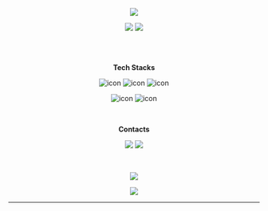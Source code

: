 <p align="center">
<img src="https://capsule-render.vercel.app/api?&type=waving&color=timeAuto&height=180&section=header&text=JS's%20Hub&fontSize=50&animation=fadeIn&fontAlignY=45" />
</p>

<p align="center">
<img src="https://github-readme-stats-git-master-woodywarhol9.vercel.app/api?username=woodywarhol9&show_icons=true&theme=dark">
<a href= "https://solved.ac/woodywarhol9"><img src="http://mazassumnida.wtf/api/generate_badge?boj=woodywarhol9"></a>

</p>

<br>
<br>

<p align="center">
<b>Tech Stacks</b>
</p>

<p align="center">
<img alt= "icon", src ="https://img.shields.io/badge/python-3776AB?style=flat&logo=python&logoColor=white">
<img alt= "icon", src ="https://img.shields.io/badge/mysql-4479A1?style=flat&logo=mysql&logoColor=white">
<img alt= "icon", src ="https://img.shields.io/badge/fastapi-009688?style=flat&logo=fastapi&logoColor=white">
</p>

<p align="center">
<img alt= "icon", src ="https://img.shields.io/badge/pytorch-EE4C2C?style=flat&logo=pytorch&logoColor=white">
<img alt= "icon", src ="https://img.shields.io/badge/pytorchlightning-792EE5?style=flat&logo=pytorchlightning&logoColor=white">
</p> 

<br>
  
<p align="center">
<b>Contacts</b>
</p>

<p align="center">
<a href= "mailto:woodywarhol9@gmail.com"><img src ="https://img.shields.io/badge/gmail-EA4335?style=flat&logo=gmail&logoColor=white"/></a>
<a href= "https://only-wanna.tistory.com/"><img src ="https://img.shields.io/badge/tistory-000000?style=flat&logo=tistory&logoColor=white"/></a>
</p>

<br>


<p align="center">
<img src="https://hits.seeyoufarm.com/api/count/incr/badge.svg?url=https%3A%2F%2Fgithub.com%2FWoodywarhol9%2Fwoodywarhol9&count_bg=%2379C83D&title_bg=%23555555&icon=&icon_color=%23E7E7E7&title=hits&edge_flat=false" />
</p>

<p align="center">
<img src="https://capsule-render.vercel.app/api?type=waving&color=timeAuto&height=100&section=footer" />
</p>

---
